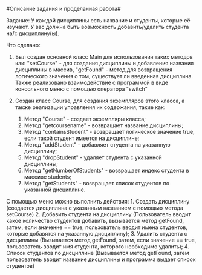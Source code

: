 #Описание задания и проделанная работа#

Задание: У каждой дисциплины есть название и студенты, которые её изучают. У вас должна быть возможность добавить/удалить
студента на/с дисциплину(ы). 

Что сделано: 
1. Был создан основной класс Main для использования таких методов как: 
"setCourse" - для создания дисциплины и добавления названия дисциплины в массив, 
"getFound" - метод для возвращения логического значения о том, существует ли введенная дисциплина. 
Также реализовано взаимодействие с программой в виде консольного меню с помощью оператора "switch"

2. Создан класс Course, для создания экземпляров этого класса, а также реализации управления их содержания, такие как:
    1. Метод "Course" - создает экземпляры класса;
    2. Метод "getcoursename" - возвращает название дисциплины;
    3. Метод "containsStudent" - возвращает логическое значение true, если такой студент имеется на дисциплине;
    4. Метод "addStudent" - добавляет студента на указанную дисциплину;
    5. Метод "dropStudent" - удаляет студента с указанной дисциплины;
    6. Метод "getNumberOfStudents" - возвращает индекс студента в массиве students;
    7. Метод "getStudents" - возвращает список студентов по указанной дисциплине.

С помощью меню можно выполнить действия:
    1. Создать дисциплину
        (создается дисциплина с указанным названием с помощью метода setCourse)
    2. Добавить студента на дисциплину
        (Пользователь вводит какое количество студентов добавить, вызывается метод getFound, затем, если значение == true, пользователь вводит имена студентов, которые добавятся на указанную дисциплину);
    3. Удалить студента с дисциплины
        (Вызывается метод getFound, затем, если значение == true, пользователь вводит имя студента, которого необходимо удалить);
    4. Список студентов по дисциплине
        (Вызывается метод getFound, затем пользователь вводит название дисциплины и программа выдает список студентов)